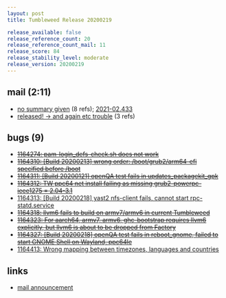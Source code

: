 ```yaml
---
layout: post
title: Tumbleweed Release 20200219

release_available: false
release_reference_count: 20
release_reference_count_mail: 11
release_score: 84
release_stability_level: moderate
release_version: 20200219
---
```


## mail (2:11)

- [no summary given](https://github.com/boombatower/tumbleweed-review/issues/10) (8 refs); [2021-02.433](https://github.com/boombatower/tumbleweed-review/issues/10)
- [released! -> and again etc trouble](https://lists.opensuse.org/opensuse-factory/2020-02/msg00446.html) (3 refs)

## bugs (9)

<!--more-->

- ~~[1164274: pam-login_defs-check.sh does not work](https://bugzilla.opensuse.org/show_bug.cgi?id=1164274)~~
- ~~[1164310: \[Build 20200213\] wrong order: /boot/grub2/arm64-efi specified before /boot](https://bugzilla.opensuse.org/show_bug.cgi?id=1164310)~~
- ~~[1164311: \[Build 20200121\] openQA test fails in updates_packagekit_gpk](https://bugzilla.opensuse.org/show_bug.cgi?id=1164311)~~
- ~~[1164312: TW ppc64 net install failing as missing grub2-powerpc-ieee1275 = 2.04-3.1](https://bugzilla.opensuse.org/show_bug.cgi?id=1164312)~~
- [1164313: \[Build 20200218\] yast2 nfs-client fails, cannot start rpc-statd.service](https://bugzilla.opensuse.org/show_bug.cgi?id=1164313)
- ~~[1164318: llvm6 fails to build on armv7/armv6 in current Tumbleweed](https://bugzilla.opensuse.org/show_bug.cgi?id=1164318)~~
- ~~[1164323: For aarch64, armv7, armv6, ghc-bootstrap requires llvm6 explicitly, but llvm6 is about to be dropped from Factory](https://bugzilla.opensuse.org/show_bug.cgi?id=1164323)~~
- ~~[1164327: \[Build 20200218\] openQA test fails in reboot_gnome, failed to start GNOME Shell on Wayland, ppc64le](https://bugzilla.opensuse.org/show_bug.cgi?id=1164327)~~
- [1164413: Wrong mapping between timezones, languages and countries](https://bugzilla.opensuse.org/show_bug.cgi?id=1164413)



## links

- [mail announcement](https://github.com/boombatower/tumbleweed-review/issues/10)
